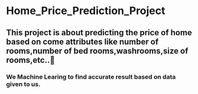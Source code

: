 # Home_Price_Prediction_Project
## This project is about predicting the price of home based on come attributes like number of rooms,number of bed rooms,washrooms,size of rooms,etc..🏡
### We Machine Learing to find accurate result based on data given to us.
